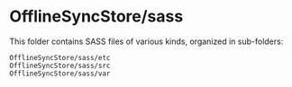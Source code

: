 # OfflineSyncStore/sass

This folder contains SASS files of various kinds, organized in sub-folders:

    OfflineSyncStore/sass/etc
    OfflineSyncStore/sass/src
    OfflineSyncStore/sass/var
